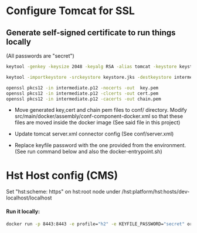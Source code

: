 # Configure Tomcat for SSL

## Generate self-signed certificate to run things locally
(All passwords are "secret")

```bash
keytool -genkey -keysize 2048 -keyalg RSA -alias tomcat -keystore keystore.jks

keytool -importkeystore -srckeystore keystore.jks -destkeystore intermediate.p12 -deststoretype PKCS12

openssl pkcs12 -in intermediate.p12 -nocerts -out  key.pem
openssl pkcs12 -in intermediate.p12 -clcerts -out cert.pem
openssl pkcs12 -in intermediate.p12 -cacerts -out chain.pem
```

* Move generated key,cert and chain pem files to conf/ directory. Modify src/main/docker/assembly/conf-component-docker.xml so that these files are moved inside the docker image
(See said file in this project)

* Update tomcat server.xml connector config (See conf/server.xml)

* Replace keyfile password with the one provided from the environment. (See run command below and also the docker-entrypoint.sh)

# Hst Host config (CMS)

Set "hst:scheme: https" on hst:root node under /hst:platform/hst:hosts/dev-localhost/localhost


#### Run it locally:
```bash
docker run -p 8443:8443 -e profile="h2" -e KEYFILE_PASSWORD="secret" org.example/myproject:0.1.0-SNAPSHOT
```

